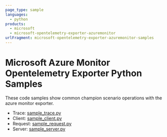 ```yaml
---
page_type: sample
languages:
  - python
products:
  - microsoft
  - microsoft-opentelemetry-exporter-azuremonitor
urlFragment: microsoft-opentelemetry-exporter-azuremonitor-samples
---
```


# Microsoft Azure Monitor Opentelemetry Exporter Python Samples

These code samples show common champion scenario operations with the azure monitor exporter.

* Trace: [sample_trace.py][sample-trace]
* Client: [sample_client.py][sample-client]
* Request: [sample_request.py][sample-request]
* Server: [sample_server.py][sample-server]

[sample-trace]: https://github.com/Azure/azure-sdk-for-python/blob/master/sdk/monitor/microsoft-opentelemetry-exporter-azuremonitor/samples/traces/sample_trace.py
[sample-client]:https://github.com/Azure/azure-sdk-for-python/blob/master/sdk/monitor/microsoft-opentelemetry-exporter-azuremonitor/samples/traces/sample_client.py
[sample-request]: https://github.com/Azure/azure-sdk-for-python/blob/master/sdk/monitor/microsoft-opentelemetry-exporter-azuremonitor/samples/traces/sample_request.py
[sample-server]: https://github.com/Azure/azure-sdk-for-python/blob/master/sdk/monitor/microsoft-opentelemetry-exporter-azuremonitor/samples/traces/sample_server.py
